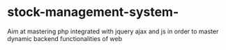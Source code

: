 # stock-management-system-
Aim at mastering php integrated with jquery ajax and js in order to master dynamic backend functionalities of web

